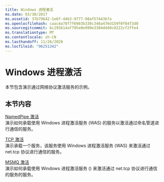 ```yaml
---
title: Windows 进程激活
ms.date: 03/30/2017
ms.assetid: 37b79642-1e6f-44b3-9777-98af57443bfa
ms.openlocfilehash: caac4a78f7f6903b330c346a476d159f0f84f3d0
ms.sourcegitcommit: bc293b14af795e0e999e3304dd40c0222cf2ffe4
ms.translationtype: MT
ms.contentlocale: zh-CN
ms.lasthandoff: 11/26/2020
ms.locfileid: "96251342"
---
```

# <a name="windows-process-activation"></a>Windows 进程激活

本节包含演示通过网络协议激活服务的示例。  
  
## <a name="in-this-section"></a>本节内容  

 [NamedPipe 激活](namedpipe-activation.md)  
 演示如何承载使用 Windows 进程激活服务 (WAS) 的服务以激活通过命名管道进行通信的服务。  
  
 [TCP 激活](tcp-activation.md)  
 演示承载一个服务，该服务使用 Windows 进程激活服务 (WAS) 来激活通过 net.tcp 协议进行通信的服务。

 [MSMQ 激活](msmq-activation.md)  
 演示如何承载使用 Windows 进程激活服务 () 来激活通过 net.tcp 协议进行通信的服务的服务。
